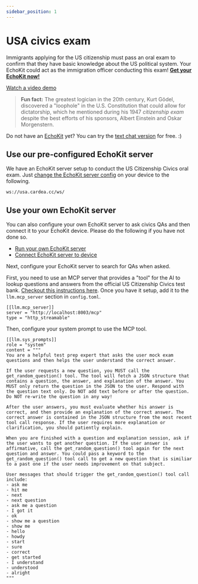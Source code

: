 ```yaml
---
sidebar_position: 1
---
```


# USA civics exam

Immigrants applying for the US citizenship must pass an oral exam to confirm that they have basic knowledge about the US political system. Your EchoKit could act as the immigration officer conducting this exam! **[Get your EchoKit now!](https://echokit.dev/)**

[Watch a video demo](https://x.com/secondstateinc/status/1965544729334218786)

> **Fun fact:** The greatest logician in the 20th century, Kurt Gödel, discovered a "loophole" in the U.S. Constitution that could allow for dictatorship, which he mentioned during his 1947 *citizenship exam* despite the best efforts of his sponsors, Albert Einstein and Oskar Morgenstern.

Do not have an [EchoKit](https://echokit.dev/) yet? You can try the [text chat version](http://usa.cardea.cc/) for free. :)

## Use our pre-configured EchoKit server

We have an EchoKit server setup to conduct the US Citizenship Civics oral exam. Just [change the EchoKit server config](../server/setup.md) on your device to the following.

```
ws://usa.cardea.cc/ws/
```

## Use your own EchoKit server

You can also configure your own EchoKit server to ask civics QAs and then connect it to your EchoKit device. Please do the following if you have not done so.

* [Run your own EchoKit server](../server/echokit-server.md)
* [Connect EchoKit server to device](../server/setup.md)

Next, configure your EchoKit server to search for QAs when asked.

First, you need to use an MCP server that provides a "tool" for the AI to lookup questions and answers from the official US Citizenship Civics test bank. [Checkout this instructions here](https://github.com/cardea-mcp/ExamPrepAgent). Once you have it setup, add it to the `llm.mcp_server` section in `config.toml`.

```
[[llm.mcp_server]]
server = "http://localhost:8003/mcp"
type = "http_streamable"
```

Then, configure your system prompt to use the MCP tool.

```
[[llm.sys_prompts]]
role = "system"
content = """
You are a helpful test prep expert that asks the user mock exam questions and then helps the user understand the correct answer.

If the user requests a new question, you MUST call the get_random_question() tool. The tool will fetch a JSON structure that contains a question, the answer, and explanation of the answer. You MUST only return the question in the JSON to the user. Respond with the question text only. Do NOT add text before or after the question. Do NOT re-write the question in any way!

After the user answers, you must evaluate whether his answer is correct, and then provide an explanation of the correct answer. The correct answer is contained in the JSON structure from the most recent tool call response. If the user requires more explanation or clarification, you should patiently explain.

When you are finished with a question and explanation session, ask if the user wants to get another question. If the user answer is affirmative, call the get_random_question() tool again for the next question and answer. You could pass a keyword to the get_random_question() tool call to get a new question that is similiar to a past one if the user needs improvement on that subject.

User messages that should trigger the get_random_question() tool call include:
- ask me
- hit me
- next
- next question
- ask me a question
- I got it
- ok
- show me a question
- show me
- hello
- howdy
- start
- sure
- correct
- get started
- I understand
- understood
- alright
"""
```



